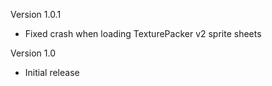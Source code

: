 Version 1.0.1

- Fixed crash when loading TexturePacker v2 sprite sheets

Version 1.0

- Initial release
